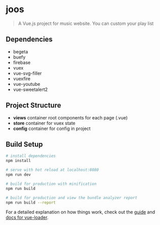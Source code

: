 # joos

> A Vue.js project for music website. You can custom your play list

## Dependencies
* begeta
* buefy
* firebase
* vuex
* vue-svg-filler
* vuexfire
* vue-youtube
* vue-sweetalert2

## Project Structure

* **views** container root components for each page (.vue)
* **store** container for vuex state
* **config** container for config in project

## Build Setup

``` bash
# install dependencies
npm install

# serve with hot reload at localhost:8080
npm run dev

# build for production with minification
npm run build

# build for production and view the bundle analyzer report
npm run build --report
```

For a detailed explanation on how things work, check out the [guide](http://vuejs-templates.github.io/webpack/) and [docs for vue-loader](http://vuejs.github.io/vue-loader).
